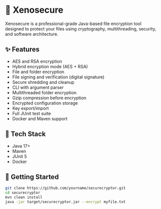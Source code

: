 # 🔐 Xenosecure

Xenosecure is a professional-grade Java-based file encryption tool designed to protect your files using cryptography, multithreading, security, and software architecture.

## ✨ Features

- AES and RSA encryption
- Hybrid encryption mode (AES + RSA)
- File and folder encryption
- File signing and verification (digital signature)
- Secure shredding and cleanup
- CLI with argument parser
- Multithreaded folder encryption
- Gzip compression before encryption
- Encrypted configuration storage
- Key export/import
- Full JUnit test suite
- Docker and Maven support

## 🧱 Tech Stack

- Java 17+
- Maven
- JUnit 5
- Docker

## 🚀 Getting Started

```bash
git clone https://github.com/yourname/securecryptor.git
cd securecryptor
mvn clean install
java -jar target/securecryptor.jar --encrypt myfile.txt
